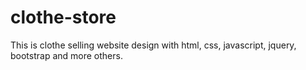 # clothe-store
This is clothe selling website design with html, css, javascript, jquery, bootstrap and more others.
